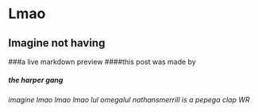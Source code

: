 # Lmao
## Imagine not having
###a live markdown preview
####this post was made by
##### the harper gang
###### imagine lmao lmao lmao lul omegalul nathansmerrill is a pepega clap WR
